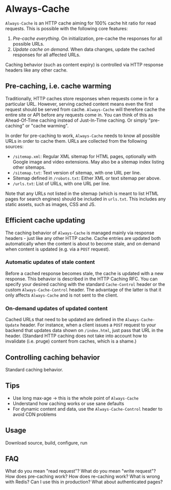 # Always-Cache

`Always-Cache` is an HTTP cache aiming for 100% cache hit ratio for read requests. This is possible with the following core features:

1. *Pre-cache everything.* On initialization, pre-cache the responses for all possible URLs.
2. *Update cache on demand.* When data changes, update the cached responses for all affected URLs.

Caching behavior (such as content expiry) is controlled via HTTP response headers like any other cache.

## Pre-caching, i.e. cache warming

Traditionally, HTTP caches store responses when requests come in for a particular URL. However, serving cached content means even the first request should be served from cache. `Always-Cache` will therefore cache the entire site or API before any requests come in. You can think of this as Ahead-Of-Time caching instead of Just-In-Time caching. Or simply "pre-caching" or "cache warming".

In order for pre-caching to work, `Always-Cache` needs to know all possible URLs in order to cache them. URLs are collected from the following sources:

- `/sitemap.xml`: Regular XML sitemap for HTML pages, optionally with Google image and video extensions. May also be a sitemap index listing other sitemaps.
- `/sitemap.txt`: Text version of sitemap, with one URL per line.
- Sitemap defined in `/robots.txt`: Either XML or text sitemap per above.
- `/urls.txt`: List of URLs, with one URL per line.

Note that any URLs not listed in the sitemap (which is meant to list HTML pages for search engines) should be included in `urls.txt`. This includes any static assets, such as images, CSS and JS.

## Efficient cache updating

The caching behavior of `Always-Cache` is managed mainly via response headers - just like any other HTTP cache. Cache entries are updated both automatically when the content is about to become stale, and on demand when content is updated (e.g. via a `POST` request).

### Automatic updates of stale content

Before a cached response becomes stale, the cache is updated with a new response. This behavior is described in the HTTP Caching RFC. You can specify your desired caching with the standard `Cache-Control` header or the custom `Always-Cache-Control` header. The advantage of the latter is that it only affects `Always-Cache` and is not sent to the client.

### On-demand updates of updated content

Cached URLs that need to be updated are defined in the `Always-Cache-Update` header. For instance, when a client issues a `POST` request to your backend that updates data shown on `/index.html`, just pass that URL in the header. (Standard HTTP caching does not take into account how to invalidate (i.e. pruge) content from caches, which is a shame.)

## Controlling caching behavior

Standard caching behavior.

## Tips

- Use long max-age -> this is the whole point of `Always-Cache`
- Understand how caching works or use sane defaults
- For dynamic content and data, use the `Always-Cache-Control` header to avoid CDN problems

## Usage

Download source, build, configure, run

## FAQ

What do you mean "read request"?
What do you mean "write request"?
How does pre-caching work?
How does re-caching work?
What is wrong with Redis?
Can I use this in production?
What about authenticated pages?
